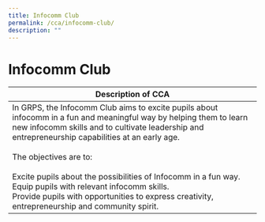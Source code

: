 ```yaml
---
title: Infocomm Club
permalink: /cca/infocomm-club/
description: ""
---
```

# Infocomm Club
|                                                                                                                                                                                                                               Description of CCA                                                                                                                                                                                                                               |
|------------------------------------------------------------------------------------------------------------------------------------------------------------------------------------------------------------------------------------------------------------------------------------------------------------------------------------------------------------------------------------------------------------------------------------------------------------------------------|
| In GRPS, the Infocomm Club aims to excite pupils about infocomm in a fun and meaningful way by helping them to learn new infocomm skills and to cultivate leadership and entrepreneurship capabilities at an early age.<br><br>The objectives are to:<br><br>Excite pupils about the possibilities of Infocomm in a fun way.<br>Equip pupils with relevant infocomm skills.<br>Provide pupils with opportunities to express creativity, entrepreneurship and community spirit. |